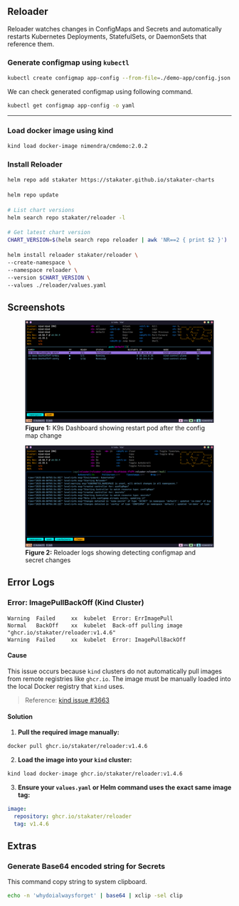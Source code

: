 ## Reloader 

Reloader watches changes in ConfigMaps and Secrets and automatically restarts Kubernetes Deployments, StatefulSets, or DaemonSets that reference them.

### Generate configmap using `kubectl`

```bash 
kubectl create configmap app-config --from-file=./demo-app/config.json
```

We can check generated configmap using following command.

```bash
kubectl get configmap app-config -o yaml
```
--- 

### Load docker image using kind

```bash
kind load docker-image nimendra/cmdemo:2.0.2
```

### Install Reloader 

```bash
helm repo add stakater https://stakater.github.io/stakater-charts

helm repo update

# List chart versions
helm search repo stakater/reloader -l

# Get latest chart version
CHART_VERSION=$(helm search repo reloader | awk 'NR==2 { print $2 }')

helm install reloader stakater/reloader \
--create-namespace \
--namespace reloader \
--version $CHART_VERSION \
--values ./reloader/values.yaml
```

## Screenshots

<figure>
  <img src="./images/Screenshot_20250808_113025.png.webp" alt="K9s Dashboard" width="600"/>
  <figcaption><b>Figure 1:</b> K9s Dashboard showing restart pod after the config map change</figcaption>
</figure>

<figure>
  <img src="./images/Screenshot_20250808_113043.png.webp" alt="K9s Logs" width="600"/>
  <figcaption><b>Figure 2:</b> Reloader logs showing detecting configmap and secret changes</figcaption>
</figure>

## Error Logs 

### Error: ImagePullBackOff (Kind Cluster)

```text
Warning  Failed     xx  kubelet  Error: ErrImagePull
Normal   BackOff    xx  kubelet  Back-off pulling image "ghcr.io/stakater/reloader:v1.4.6"
Warning  Failed     xx  kubelet  Error: ImagePullBackOff
```

#### Cause

This issue occurs because `kind` clusters do not automatically pull images from remote registries like `ghcr.io`. The image must be manually loaded into the local Docker registry that `kind` uses.

> Reference: [kind issue #3663](https://github.com/kubernetes-sigs/kind/issues/3663)

#### Solution

1. **Pull the required image manually:**

```bash
docker pull ghcr.io/stakater/reloader:v1.4.6
```

2. **Load the image into your `kind` cluster:**

```bash
kind load docker-image ghcr.io/stakater/reloader:v1.4.6
```

3. **Ensure your `values.yaml` or Helm command uses the exact same image tag:**

```yaml
image:
  repository: ghcr.io/stakater/reloader
  tag: v1.4.6
```
## Extras

### Generate Base64 encoded string for Secrets

This command copy string to system clipboard. 
```bash
echo -n 'whydoialwaysforget' | base64 | xclip -sel clip
```





